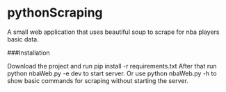 # pythonScraping

A small web application that uses beautiful soup to scrape for nba players basic data.

###Installation

Download the project and run pip install -r requirements.txt
After that run python nbaWeb.py -e dev to start server.
Or use python nbaWeb.py -h to show basic commands for scraping without starting the server.
